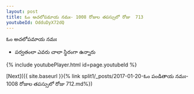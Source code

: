 ```yaml
---
layout: post
title: ఓం అచలోపమాయ నమః- 1008 రోజుల తపస్సులో రోజు  713
youtubeId: OdduDyX72dQ
---
```

 
 
 ఓం అచలోపమాయ నమః  
 
 -  పర్వతంలా ఎవరు చాలా స్థిరంగా ఉన్నారు 
 
  
 
  
 
 
 
 
 
 


{% include youtubePlayer.html id=page.youtubeId %}
 
[Next]({{ site.baseurl }}{% link  split1/_posts/2017-01-20-ఓం పండితాయ నమః- 1008 రోజుల తపస్సులో రోజు  712.md%})
 
